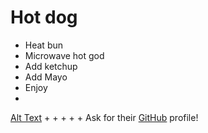 # Hot dog

 - Heat bun
 - Microwave hot god
 - Add ketchup
 - Add Mayo
 - Enjoy
 - 
[Alt Text](http://www.nbc.com/sites/nbcunbc/files/files/NBC-The-A-Team-Keyart.jpg)
 +
  +
 +
  +
  +
 Ask for their [GitHub](www.github.com) profile!
